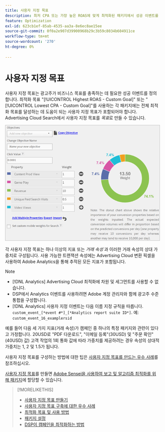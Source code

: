 ```yaml
---
title: 사용자 지정 목표
description: 최저 CPA 또는 가장 높은 ROAS에 맞게 최적화된 패키지에서 성공 이벤트를 정의하는 사용자 지정 목표에 대해 알아봅니다.
feature: Optimization
exl-id: 623cb1ef-85ab-4535-aa3a-8e6ec8ae15ee
source-git-commit: 0f0a2e907d39900968b29c3b59c8034b604911ce
workflow-type: tm+mt
source-wordcount: '270'
ht-degree: 0%

---
```


# 사용자 지정 목표

사용자 지정 목표는 광고주가 비즈니스 목표를 충족하는 데 필요한 성공 이벤트를 정의합니다. 최적화 목표 &quot;[!UICONTROL Highest ROAS - Custom Goal]&quot; 또는 &quot;[!UICONTROL Lowest CPA - Custom Goal]&quot;를 사용하는 각 패키지에는 전체 최적화 목표를 달성하는 데 도움이 되는 사용자 지정 목표가 포함되어야 합니다. Advertising Cloud Search에서 사용자 지정 목표를 *목표*&#x200B;로 만들 수 있습니다.

![사용자 지정 목표](/help/dsp/assets/objective-goals.png)

각 사용자 지정 목표는 하나 이상의 지표 또는 *거래 속성* 과 이러한 거래 속성의 상대 가중치로 구성됩니다. 사용 가능한 트랜잭션 속성에는 Advertising Cloud 변환 픽셀을 사용하여 Adobe Analytics을 통해 추적된 모든 지표가 포함됩니다.

>[!NOTE]
>
>* [!DNL Analytics] Advertising Cloud 최적화에 차원 및 세그먼트를 사용할 수 없습니다.
>* DSP에서 Analytics 이벤트를 사용하려면 Adobe 계정 관리자와 함께 광고주 수준 통합을 구성합니다.
>* [!DNL Analytics] 사용자 지정 이벤트는 다음 이름 지정 규칙을 따릅니다.  `custom_event_[*event #*]_[*Analytics report suite ID*]`. 예: `custom_event_16_examplersid`


예를 들어 다음 세 가지 지표(거래 속성)가 캠페인 중 하나의 특정 패키지와 관련이 있다고 가정합니다. 20USD로 &quot;PDF 다운로드&quot;, &quot;이메일 등록&quot;(30USD) 및 &quot;주문 확인&quot;(40USD) 값) 고객 작업의 1회 통화 값에 따라 가중치를 제공하려는 경우 속성의 상대적 가중치는 1, 2 및 1.5가 됩니다.

사용자 지정 목표를 구성하는 방법에 대한 팁은 [사용자 지정 목표를 만드는 우수 사례](custom-goal-best-practices.md)를 참조하십시오.

[사용자 지정 목표](custom-goal-create.md)를 만들면 [Adobe Sensei을 사용하여 보고 및 알고리즘 최적화를 위해 패키지](/help/dsp/campaign-management/packages/package-settings.md)에 할당할 수 있습니다.

>[!MORELIKETHIS]
>
>* [사용자 지정 목표 만들기](custom-goal-create.md)
>* [사용자 지정 목표 구축에 대한 우수 사례](custom-goal-best-practices.md)
>* [최적화 목표 및 사용 방법](optimization-goals.md)
>* [패키지 설정](/help/dsp/campaign-management/packages/package-settings.md)
> * [DSP이 캠페인을 최적화하는 방법](optimization-how-dsp-optimizes-campaigns.md)

